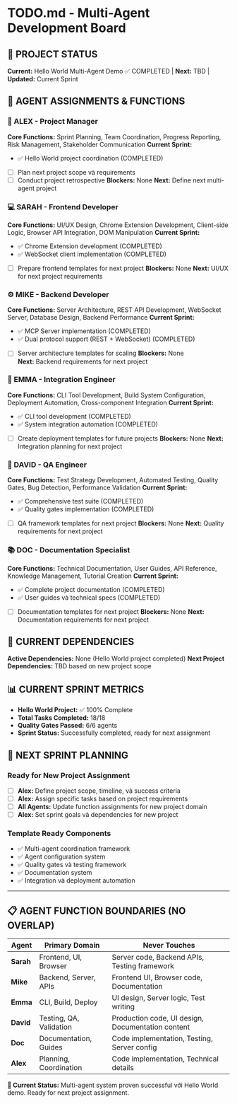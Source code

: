 # TODO.md - Multi-Agent Development Board

## 🎯 PROJECT STATUS
**Current:** Hello World Multi-Agent Demo ✅ COMPLETED | **Next:** TBD | **Updated:** Current Sprint

## 👥 AGENT ASSIGNMENTS & FUNCTIONS

### 🎯 ALEX - Project Manager
**Core Functions:** Sprint Planning, Team Coordination, Progress Reporting, Risk Management, Stakeholder Communication
**Current Sprint:**
- ✅ Hello World project coordination (COMPLETED)
- [ ] Plan next project scope và requirements  
- [ ] Conduct project retrospective
**Blockers:** None
**Next:** Define next multi-agent project

### 💻 SARAH - Frontend Developer  
**Core Functions:** UI/UX Design, Chrome Extension Development, Client-side Logic, Browser API Integration, DOM Manipulation
**Current Sprint:**
- ✅ Chrome Extension development (COMPLETED)
- ✅ WebSocket client implementation (COMPLETED)
- [ ] Prepare frontend templates for next project
**Blockers:** None
**Next:** UI/UX for next project requirements

### ⚙️ MIKE - Backend Developer
**Core Functions:** Server Architecture, REST API Development, WebSocket Server, Database Design, Backend Performance
**Current Sprint:**
- ✅ MCP Server implementation (COMPLETED)
- ✅ Dual protocol support (REST + WebSocket) (COMPLETED)
- [ ] Server architecture templates for scaling
**Blockers:** None  
**Next:** Backend requirements for next project

### 🔧 EMMA - Integration Engineer
**Core Functions:** CLI Tool Development, Build System Configuration, Deployment Automation, Cross-component Integration
**Current Sprint:**
- ✅ CLI tool development (COMPLETED)
- ✅ System integration automation (COMPLETED)
- [ ] Create deployment templates for future projects
**Blockers:** None
**Next:** Integration planning for next project

### 🧪 DAVID - QA Engineer  
**Core Functions:** Test Strategy Development, Automated Testing, Quality Gates, Bug Detection, Performance Validation
**Current Sprint:**
- ✅ Comprehensive test suite (COMPLETED)
- ✅ Quality gates implementation (COMPLETED)
- [ ] QA framework templates for next project
**Blockers:** None
**Next:** Quality requirements for next project

### 📚 DOC - Documentation Specialist
**Core Functions:** Technical Documentation, User Guides, API Reference, Knowledge Management, Tutorial Creation
**Current Sprint:**
- ✅ Complete project documentation (COMPLETED)
- ✅ User guides và technical specs (COMPLETED)
- [ ] Documentation templates for next project
**Blockers:** None
**Next:** Documentation requirements for next project

## 🔗 CURRENT DEPENDENCIES
**Active Dependencies:** None (Hello World project completed)
**Next Project Dependencies:** TBD based on new project scope

## 📊 CURRENT SPRINT METRICS
- **Hello World Project:** ✅ 100% Complete
- **Total Tasks Completed:** 18/18
- **Quality Gates Passed:** 6/6 agents
- **Sprint Status:** Successfully completed, ready for next assignment

## 🚀 NEXT SPRINT PLANNING

### Ready for New Project Assignment
- [ ] **Alex:** Define project scope, timeline, và success criteria
- [ ] **Alex:** Assign specific tasks based on project requirements  
- [ ] **All Agents:** Update function assignments for new project domain
- [ ] **Alex:** Set sprint goals và dependencies for new project

### Template Ready Components
- ✅ Multi-agent coordination framework
- ✅ Agent configuration system  
- ✅ Quality gates và testing framework
- ✅ Documentation system
- ✅ Integration và deployment automation

---

## 📋 AGENT FUNCTION BOUNDARIES (NO OVERLAP)

| Agent | Primary Domain | Never Touches |
|-------|----------------|---------------|
| **Sarah** | Frontend, UI, Browser | Server code, Backend APIs, Testing framework |
| **Mike** | Backend, Server, APIs | Frontend UI, Browser code, Documentation |
| **Emma** | CLI, Build, Deploy | UI design, Server logic, Test writing |
| **David** | Testing, QA, Validation | Production code, UI design, Documentation content |
| **Doc** | Documentation, Guides | Code implementation, Testing, Server config |
| **Alex** | Planning, Coordination | Code implementation, Technical details |

**🎯 Current Status:** Multi-agent system proven successful với Hello World demo. Ready for next project assignment.